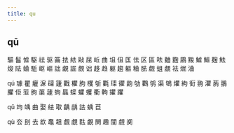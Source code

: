 ```yaml
---
title: qu
---
```


## qū
驅
髷
憈
駆
祛
驱
筁
抾
紶
敺
屈
岴
曲
坥
伹
匤
佉
区
區
呿
麯
麴
鶌
黢
鱋
鰸
麹
魼
焌
阹
蛐
駈
岖
嶇
詘
覰
誳
覻
诎
趍
趋
躯
趨
軀
粬
胠
觑
蛆
覷
袪
煀
浀














qú
璩
瞿
癯
淭
磲
籧
戵
欋
朐
欔
斪
氍
璖
忂
鼩
劬
鸜
鸲
渠
鴝
爠
絇
衐
翑
灈
葋
翵
臞
佢
菃
胊
蕖
蘧
蚼
螶
蟝
蠷
蠼
衢
軥
鑺
躣


























qǔ
竘
竬
曲
娶
紶
取
齲
龋
詓
蝺
苣






qù
厺
刞
去
欪
鼁
耝
觑
覷
麮
覰
閴
趣
闃
覻
阒
